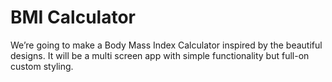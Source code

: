 # BMI Calculator 

We’re going to make a Body Mass Index Calculator inspired by the beautiful designs. It will be a multi screen app with simple functionality but full-on custom styling. 


